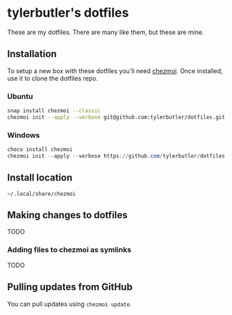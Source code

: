 # tylerbutler's dotfiles

These are my dotfiles. There are many like them, but these are mine.

## Installation

To setup a new box with these dotfiles you'll need [chezmoi][]. Once installed, use it to clone the dotfiles repo.


### Ubuntu

```bash
snap install chezmoi --classic
chezmoi init --apply --verbose git@github.com:tylerbutler/dotfiles.git
```


### Windows

```powershell
choco install chezmoi
chezmoi init --apply --verbose https://github.com/tylerbutler/dotfiles.git
```


## Install location

`~/.local/share/chezmoi`


## Making changes to dotfiles

TODO


### Adding files to chezmoi as symlinks

TODO


## Pulling updates from GitHub

You can pull updates using `chezmoi update`.


[chezmoi]: https://www.chezmoi.io/
